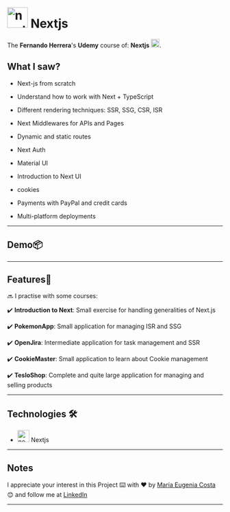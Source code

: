 # <img width="48" height="48" src="https://img.icons8.com/color/48/nextjs.png" alt="nextjs"/> Nextjs

The **Fernando Herrera**'s **Udemy** course of:  **Nextjs** <img width="20" height="20" src="https://img.icons8.com/color/20/nextjs.png" alt="nextjs"/>.

## What I saw?

- Next-js from scratch

- Understand how to work with Next + TypeScript

- Different rendering techniques: SSR, SSG, CSR, ISR

- Next Middlewares for APIs and Pages

- Dynamic and static routes

- Next Auth

- Material UI

- Introduction to Next UI

- cookies

- Payments with PayPal and credit cards

- Multi-platform deployments

---

## Demo📦


---

## Features📢


🔜 I practise with some courses:

✔️ **Introduction to Next**: Small exercise for handling generalities of Next.js

✔️ **PokemonApp**: Small application for managing ISR and SSG

✔️ **OpenJira**: Intermediate application for task management and SSR

✔️ **CookieMaster**: Small application to learn about Cookie management

✔️ **TesloShop**: Complete and quite large application for managing and selling products

---

## Technologies 🛠️

- <img width="28" height="28" src="https://img.icons8.com/color/28/nextjs.png" alt="nextjs"/> Nextjs

---
## Notes

I appreciate your interest in this Project ⌨️ with ❤️ by [María Eugenia Costa](https://github.com/eugenia1984) 😊 and follow me at [LinkedIn](http://www.linkedin.com/in/maríaeugeniacosta)

---
